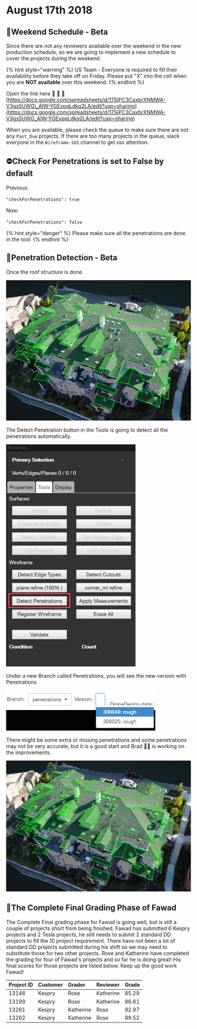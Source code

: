# August 17th 2018

## 📅Weekend Schedule - Beta

Since there are not any reviewers available over the weekend in the new production schedule, so we are going to implement a new schedule to cover the projects during the weekend.

{% hint style="warning" %}
US Team - Everyone is required to fill their availability before they take off on Friday. Please put "X" into the cell when you are **NOT available** over this weekend.
{% endhint %}

Open the link here 🚩 🚩 🚩 [https://docs.google.com/spreadsheets/d/17SjPC3CaxbrXNMWA-V3gs5UWG\_AlW-YGExpqLdkq2LA/edit?usp=sharing](https://docs.google.com/spreadsheets/d/17SjPC3CaxbrXNMWA-V3gs5UWG_AlW-YGExpqLdkq2LA/edit?usp=sharing)

When you are available, please check the queue to make sure there are not any `Past_Due` projects. If there are too many projects in the queue, slack everyone in the `Wireframe-SOS` channel to get our attention.

## ⛔Check For Penetrations is set to False by default

Previous: 

`"checkForPenetrations": true` 

Now: 

`"checkForPenetrations": false`

{% hint style="danger" %}
Please make sure all the penetrations are done in the tool.
{% endhint %}

## 🔧Penetration Detection - Beta

Once the roof structure is done.

![](../.gitbook/assets/2018-08-16_13-40-21.jpg)

The Detect Penetration button in the Tools is going to detect all the penetrations automatically.

![](../.gitbook/assets/2018-08-16_13-25-27.jpg)

Under a new Branch called Penetrations, you will see the new version with Penetrations

![](../.gitbook/assets/2018-08-16_13-38-21.jpg)

There might be some extra or missing penetrations and some penetrations may not be very accurate, but it is a good start and Brad 👨‍💻 is working on the improvements.

![](../.gitbook/assets/2018-08-16_13-40-03.jpg)

## 💯The Complete Final Grading Phase of Fawad

The Complete Final grading phase for Fawad is going well, but is still a couple of projects short from being finished. Fawad has submitted 6 Kespry projects and 2 Tesla projects, he still needs to submit 2 standard DD projects to fill the 10 project requirement. There have not been a lot of standard DD projects submitted during his shift so we may need to substitute those for two other projects. Rose and Katherine have completed the grading for four of Fawad's projects and so far he is doing great! His final scores for those projects are listed below. Keep up the good work Fawad! 

| Project ID | Customer | Grader | Reviewer | Grade |
| :--- | :--- | :--- | :--- | :--- |
| 13148 | Kespry | Rose | Katherine | 85.29 |
| 13199 | Kespry | Rose | Katherine | 86.61 |
| 13261 | Kespry | Katherine | Rose | 92.97 |
| 13262 | Kespry | Katherine | Rose | 89.52 |



